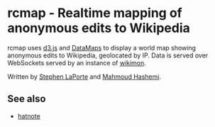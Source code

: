 # rcmap - Realtime mapping of anonymous edits to Wikipedia

rcmap uses [d3.js](http://d3js.org) and
[DataMaps](http://datamaps.github.io) to display a world map showing
anonymous edits to Wikipedia, geolocated by IP. Data is served over
WebSockets served by an instance of
[wikimon](https://github.com/hatnote/wikimon).

Written by [Stephen LaPorte](https://github.com/slaporte) and [Mahmoud
Hashemi](https://github.com/mahmoud).

## See also

* [hatnote](https://github.com/hatnote)
